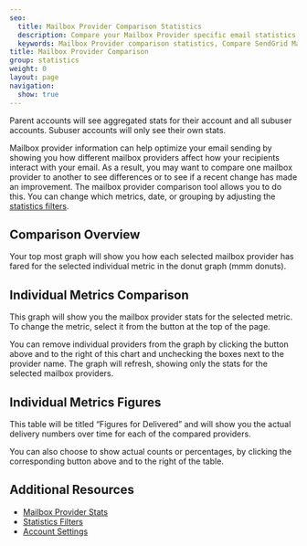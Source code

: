 ```yaml
---
seo:
  title: Mailbox Provider Comparison Statistics
  description: Compare your Mailbox Provider specific email statistics.
  keywords: Mailbox Provider comparison statistics, Compare SendGrid Mailbox Provider statistics
title: Mailbox Provider Comparison
group: statistics
weight: 0
layout: page
navigation:
  show: true
---
```



<call-out>

Parent accounts will see aggregated stats for their account and all subuser accounts. Subuser accounts will only see their own stats.

</call-out>

Mailbox provider information can help optimize your email sending by showing you how different mailbox providers affect how your recipients interact with your email. As a result, you may want to compare one mailbox provider to another to see differences or to see if a recent change has made an improvement. The mailbox provider comparison tool allows you to do this. You can change which metrics, date, or grouping by adjusting the [statistics filters]({{root_url}}/help-support/analytics-and-reporting/stats-overview.html#statistics-filters).

## 	Comparison Overview
 	
Your top most graph will show you how each selected mailbox provider has fared for the selected individual metric in the donut graph (mmm donuts).

## 	Individual Metrics Comparison
 	
This graph will show you the mailbox provider stats for the selected metric. To change the metric, select it from the button at the top of the page.

You can remove individual providers from the graph by clicking the button above and to the right of this chart and unchecking the boxes next to the provider name. The graph will refresh, showing only the stats for the selected mailbox providers.

## 	Individual Metrics Figures
 	
This table will be titled “Figures for Delivered” and will show you the actual delivery numbers over time for each of the compared providers.

You can also choose to show actual counts or percentages, by clicking the corresponding button above and to the right of the table.

## 	Additional Resources
 	
- [Mailbox Provider Stats](https://app.sendgrid.com/statistics/mailbox_provider)
- [Statistics Filters]({{root_url}}//help-support/analytics-and-reporting/stats-overview/#statistics-filters)
- [Account Settings]({{root_url}}/help-support/account-and-settings/account/)

